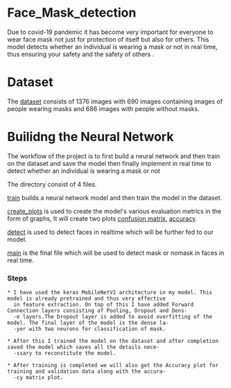 # **Face_Mask_detection**

Due to covid-19 pandemic it has become very important for everyone to wear face mask not just for protection of itself but also for others. This model detects whether an 
individual is wearing a mask or not in real time, thus ensuring your safety and the safety of others .

# **Dataset**

The [dataset](https://github.com/xoikia/Face_mask_detection/tree/main/Face_Mask_Detection/dataset) consists of 1376 images with 690 images containing images of people 
wearing masks and 686 images with people without masks.

# **Builidng the Neural Network**

The workflow of the project is  to first build a neural network and then train on the dataset and save the model then finally implement in real time to detect whether 
an individual is wearing a mask or not

The directory consist of 4 files.

[train](https://github.com/xoikia/Face_mask_detection/blob/main/Face_Mask_Detection/train.py) builds a neural network model and then train 
the model in the dataset.

[create_plots](https://github.com/xoikia/Face_mask_detection/blob/main/Face_Mask_Detection/create_plots.py) is used to create the model's various evaluation metrics in
the form of graphs, It will create two plots [confusion matrix](https://github.com/xoikia/Face_mask_detection/blob/main/Face_Mask_Detection/Confusion%20Matrix.png), 
[accuracy](https://github.com/xoikia/Face_mask_detection/blob/main/Face_Mask_Detection/plot.png).

[detect](https://github.com/xoikia/Face_mask_detection/blob/main/Face_Mask_Detection/detect.py) is used to detect faces in realtime which will be further fed to our model.

[main](https://github.com/xoikia/Face_mask_detection/blob/main/Face_Mask_Detection/main.py) is the final file which will be used to detect mask or nomask in faces in real time.

### **Steps**

    * I have used the keras MobileNetV2 architecture in my model. This model is already pretrained and thus very effective 
      in feature extraction. On top of this I have added Forward Connection layers consisting of Pooling, Dropout and Dens-
      -e layers.The Dropout layer is added to avoid overfitting of the model. The final layer of the model is the dense la-
      -yer with two neurons for classification of mask.
      
    * After this I trained the model on the dataset and after completion saved the model which saves all the details nece-
      -ssary to reconstitute the model.
      
    * After training is completed we will also get the Accuracy plot for training and validation data along with the accura-
      -cy matrix plot.
    
    
